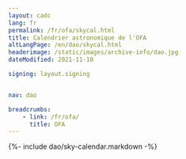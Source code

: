 ```yaml
---
layout: cadc
lang: fr
permalink: /fr/ofa/skycal.html
title: Calendrier astronomique de l'OFA
altLangPage: /en/dao/skycal.html
headerimage: /static/images/archive-info/dao.jpg
dateModified: 2021-11-10

signing: layout.signing


nav: dao

breadcrumbs:
    - link: /fr/ofa/
      title: OFA
---
```


{%- include dao/sky-calendar.markdown -%}
